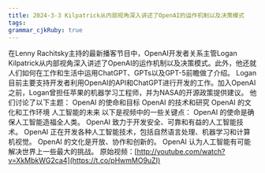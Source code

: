 ```yaml
---
title: 2024-3-3 Kilpatrick从内部视角深入讲述了OpenAI的运作机制以及决策模式
tags: 
grammar_cjkRuby: true
---
```



在Lenny Rachitsky主持的最新播客节目中，OpenAI开发者关系主管Logan Kilpatrick从内部视角深入讲述了OpenAI的运作机制以及决策模式。此外，他还就人们如何在工作和生活中运用ChatGPT、GPTs以及GPT-5前瞻做了介绍。 Logan目前主要支持开发者利用OpenAI的API和ChatGPT进行开发的工作。加入OpenAI之前，Logan曾担任苹果的机器学习工程师，并为NASA的开源政策提供建议。 他们讨论了以下主题： OpenAI 的使命和目标 OpenAI 的技术和研究 OpenAI 的文化和工作环境 人工智能的未来 以下是视频中的一些关键点： OpenAI 的使命是确保人工智能造福全人类。 OpenAI 致力于开发安全、可靠和有益的人工智能技术。 OpenAI 正在开发各种人工智能技术，包括自然语言处理、机器学习和计算机视觉。 OpenAI 的文化是开放、协作和创新的。 OpenAI 认为人工智能有可能解决世界上一些最大的挑战。 原始视频：[http://youtube.com/watch?v=XkMbkWG2ca4](https://t.co/pHwmMO9uZI)
